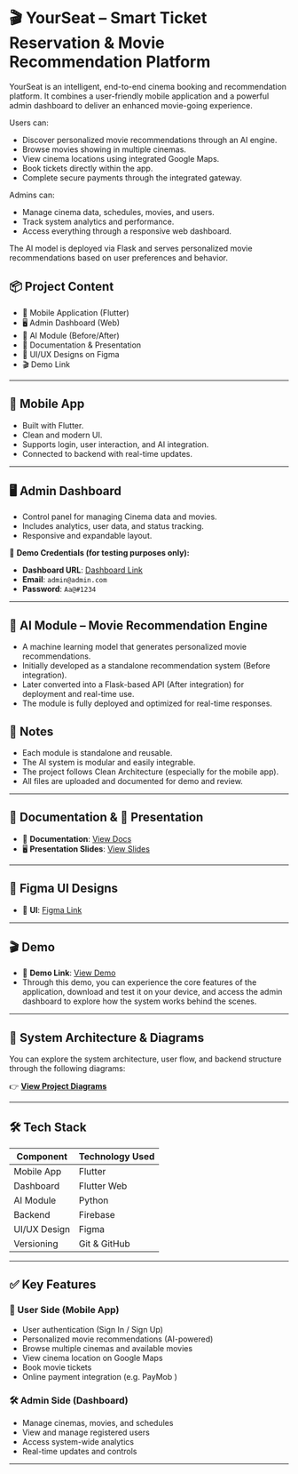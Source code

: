 # 🎬 YourSeat – Smart Ticket Reservation & Movie Recommendation Platform

YourSeat is an intelligent, end-to-end cinema booking and recommendation platform. It combines a user-friendly mobile application and a powerful admin dashboard to deliver an enhanced movie-going experience.

Users can:
- Discover personalized movie recommendations through an AI engine.
- Browse movies showing in multiple cinemas.
- View cinema locations using integrated Google Maps.
- Book tickets directly within the app.
- Complete secure payments through the integrated gateway.

Admins can:
- Manage cinema data, schedules, movies, and users.
- Track system analytics and performance.
- Access everything through a responsive web dashboard.

The AI model is deployed via Flask and serves personalized movie recommendations based on user preferences and behavior.


## 📦 Project Content

- 📱 Mobile Application (Flutter)
- 🖥️ Admin Dashboard (Web)
- 🤖 AI Module (Before/After)
- 📄 Documentation & Presentation
- 🎨 UI/UX Designs on Figma
- 🎬  Demo Link

---

## 📱 Mobile App

- Built with Flutter.
- Clean and modern UI.
- Supports login, user interaction, and AI integration.
- Connected to backend with real-time updates.

---

## 🖥️ Admin Dashboard

- Control panel for managing Cinema data and movies.
- Includes analytics, user data, and status tracking.
- Responsive and expandable layout.

🔐 **Demo Credentials (for testing purposes only):**

- **Dashboard URL**: [Dashboard Link](https://yourseatgraduationprojec-19068.web.app/)
- **Email**: `admin@admin.com`  
- **Password**: `Aa@#1234`

---

## 🤖 AI Module – Movie Recommendation Engine

- A machine learning model that generates personalized movie recommendations.
- Initially developed as a standalone recommendation system (Before integration).
- Later converted into a Flask-based API (After integration) for deployment and real-time use.
- The module is fully deployed and optimized for real-time responses.

## 📌 Notes

- Each module is standalone and reusable.
- The AI system is modular and easily integrable.
- The project follows Clean Architecture (especially for the mobile app).
- All files are uploaded and documented for demo and review.


---

## 📄 Documentation & 🎤 Presentation

- 📘 **Documentation**: [View Docs](https://view.officeapps.live.com/op/view.aspx?src=https%3A%2F%2Fraw.githubusercontent.com%2FZakariaEysa%2FYourSeatGraduation%2Frefs%2Fheads%2Fmain%2FEgyptian%2520E%2520.docx&wdOrigin=BROWSELINK)  
- 🖥️ **Presentation Slides**: [View Slides](https://drive.google.com/drive/folders/1voCmEpRa6L3JKt3OVKXpv7VLCH5r9T-8?usp=sharing)

---

## 🎨 Figma UI Designs

- 📱 **UI**: [Figma Link](https://www.figma.com/design/WXfXG0YEirn5BJqbv0vhAk/YourSeat?node-id=0-1&p=f&t=N1FiAUMf3srLmyU6-0&fuid=1416546252761842597)


---

## 🎬  Demo

- 🔗 **Demo Link**: [View  Demo](https://68497e74fed24f00084e58cf--delightful-flan-f3f749.netlify.app/)
- Through this demo, you can experience the core features of the application, download and test it on your device, and access the admin dashboard to explore how the system works behind the scenes.

---

## 🧩 System Architecture & Diagrams

You can explore the system architecture, user flow, and backend structure through the following diagrams:

👉 [**View Project Diagrams**](https://drive.google.com/drive/u/1/folders/1qa7Uiw_oz1YKjl9LlEzJz9DQqNGrKhRh)


---

## 🛠️ Tech Stack

| Component     | Technology Used                     |
|---------------|-------------------------------------|
| Mobile App    | Flutter                             |
| Dashboard     | Flutter Web                         |
| AI Module     | Python                              |       
| Backend       | Firebase                            |
| UI/UX Design  | Figma                               |
| Versioning    | Git & GitHub                        |

---

## ✅ Key Features

### 👤 User Side (Mobile App)
- User authentication (Sign In / Sign Up)
- Personalized movie recommendations (AI-powered)
- Browse multiple cinemas and available movies
- View cinema location on Google Maps
- Book movie tickets
- Online payment integration (e.g. PayMob )

### 🛠️ Admin Side (Dashboard)
- Manage cinemas, movies, and schedules
- View and manage registered users
- Access system-wide analytics
- Real-time updates and controls

---
